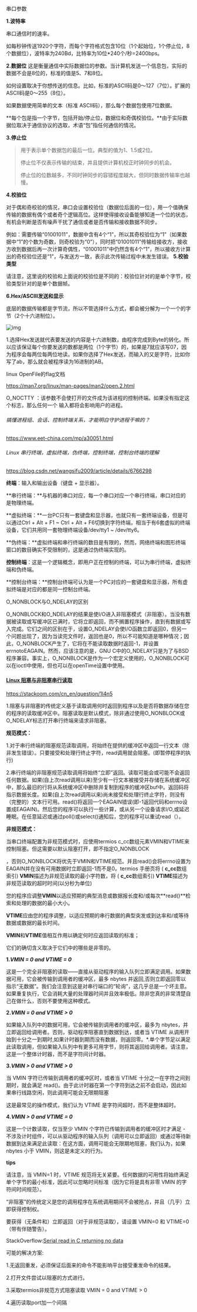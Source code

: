 串口参数

**1.波特率**

串口通信时的速率。

如每秒钟传送1920个字符，而每个字符格式包含10位（1个起始位，1个停止位，8个数据位），波特率为240Bd，比特率为10位*240个/秒=2400bps。

**2.数据位**
这是衡量通信中实际数据位的参数。当计算机发送一个信息包，实际的数据不会是8位的，标准的值是5、7和8位。

如何设置取决于你想传送的信息。比如，标准的ASCII码是0～127（7位）。扩展的ASCII码是0～255（8位）。

如果数据使用简单的文本（标准 ASCII码），那么每个数据包使用7位数据。

**每个包是指一个字节，包括开始/停止位，数据位和奇偶校验位。**由于实际数据位取决于通信协议的选取，术语“包”指任何通信的情况。

**3.停止位**

> 用于表示单个数据包的最后一位。典型的值为1、1.5或2位。
>
> 停止位不仅表示传输的结束，并且提供计算机校正时钟同步的机会。
>
> 停止位的位数越多，不同时钟同步的容错程度越大，但同时数据传输率也越慢。

**4.校验位**

对于偶和奇校验的情况，串口会设置校验位（数据位后面的一位），用一个值确保传输的数据有偶个或者奇个逻辑高位。这样使得接收设备能够知道一个位的状态，有机会判断是否有噪声干扰了通信或者是否传输和接收数据不同步。

例如：需要传输“01001011”，数据中含有4个“1”，所以其奇校验位为“1”（如果数据中“1”的个数为奇数，则奇校验为“0”），同时把“01001011”传输给接收方，接收方收到数据后再一次计算奇偶性，“01001011”中仍然含有4个“1”，所以接收方计算出的奇校验位还是“1”，与发送方一致，表示此次传输过程中未发生错误。
**5.校验类型**

请注意，这里说的校验和上面说的校验位是不同的：校验位针对的是单个字节，校验类型针对的是单个数据帧。  

**6.Hex/ASCIII发送和显示**

底层的数据传输都是字节流，所以不管选择什么方式，都会被分解为一个一个的字节（2个十六进制位）。

![img](https://img-blog.csdn.net/20170621110923097?watermark/2/text/aHR0cDovL2Jsb2cuY3Nkbi5uZXQvcXFfMzU2ODI4NDQ=/font/5a6L5L2T/fontsize/400/fill/I0JBQkFCMA==/dissolve/70/gravity/Center)

1.选择Hex发送就代表要发送的内容是十六进制数，由程序完成到Byte的转化。所以应该保证每个你要发送的数都是两位（1个字节）的，如果是7就应该写07，因为程序会每两位每两位地读。如果你选择了Hex发送，而输入的又是字符，比如你写了ab，那么就会被程序读为16进制的AB。



linux OpenFile的flag文档

https://man7.org/linux/man-pages/man2/open.2.html



O_NOCTTY ：该参数不会使打开的文件成为该进程的控制终端。如果没有指定这个标志，那么任何一个 输入都将会影响用户的进程。



###### 搞懂进程组、会话、控制终端关系，才能明白守护进程干嘛的？

https://www.eet-china.com/mp/a30051.html



###### Linux 串行终端，虚拟终端，伪终端，控制终端，控制台终端的理解

https://blog.csdn.net/wangsifu2009/article/details/6766298

 **终端**：输入和输出设备（键盘 + 显示器）。

**串行终端：**与机器的串口对应，每一个串口对应一个串行终端，串口对应的是物理终端。

**虚拟终端：**一台PC只有一套键盘和显示器，也就只有一套终端设备，但是可以通过Ctrl + Alt + F1 ~ Ctrl + Alt + F6切换到字符终端，相当于有6套虚拟的终端设备，它们共用同一套物理终端设备/dev/tty1 ~ /dev/tty6。

**伪终端：**虚拟终端和串行终端的数目是有限的，然而，网络终端和图形终端窗口的数目确实不受限制的，这是通过伪终端实现的。

**控制终端**：这是一个逻辑概念，即用户正在控制的终端，可以为串行终端，虚拟终端和伪终端。

**控制台终端：**控制台终端可认为是一个PC对应的一套键盘和显示器，所有虚拟终端是对应的都是同一控制台终端。



O_NONBLOCK与O_NDELAY的区别

O_NONBLOCK和O_NDELAY的结果是使I/O进入非阻塞模式（非阻塞）。当没有数据被读取或写缓冲区已满时，它将立即返回，而不搁置程序操作，直到有数据或写入完成。它们之间的区别在于，设置O_NDELAY会使I/O函数立即返回0，但另一个问题出现了，因为当读完文件时，返回也是0，所以不可能知道是哪种情况；因此，O_NONBLOCK产生了，它将在不能读取数据时返回-1，并设置errnotoEAGAIN。然而，应该注意的是，GNU C中的O_NDELAY只是为了与BSD程序兼容。事实上，O_NONBLOCK是作为一个宏定义使用的，O_NONBLOCK可以在ioctl中使用，但也可以在openTime设置中使用。





#### [Linux 阻塞与非阻塞串行读取](https://stackoom.com/cn_en/question/1l4n5)

https://stackoom.com/cn_en/question/1l4n5

1.阻塞与非阻塞的传统定义基于读取调用何时返回到程序以及是否将数据存储在您的程序的读取缓冲区中。阻塞读取是默认模式，除非通过使用O_NONBLOCK或O_NDELAY标志打开串行终端来请求非阻塞。



**规范模式：**

1.对于串行终端的阻塞规范读取调用，将始终在提供的缓冲区中返回一行文本（除非发生错误）。只要接受和处理行终止字符，read调用就会阻塞。(即暂停程序的执行)

2.串行终端的非阻塞规范读取调用将始终“立即”返回。读取可能会或可能不会返回任何数据。如果(自上次read调用以来)至少有一行文本被接受并存储在系统缓冲区中，那么最旧的行将从系统缓冲区中删除并复制到程序的缓冲区buf中。返回码将指示数据长度。如果(自上次read调用以来)尚未接受和处理行终止字符，则没有（完整的）文本行可用。read()将返回一个EAGAIN错误(即-1返回代码和errno设置成EAGAIN)。然后您的程序可以执行一些计算，或从另一个设备请求I/O,或延迟睡眠。在任意延迟或通过poll()或select()通知后，您的程序可以重试read（）。



**非规范模式：**

当串口终端配置为非规范模式时，应使用termios c_cc数组元素VMIN和VTIME来控制阻塞。但这需要以默认阻塞打开，即不指定O_NONBLOCK

，否则O_NONBLOCK将优先于VMIN和VTIME规范。并且read()会将errno设置为EAGAIN并在没有可用数据时立即返回-1而不是0。termios 手册页将 ( **c_cc**数组索引) **VMIN**描述为非规范读取的最小字符数，将 ( **c_cc**数组索引) **VTIME**描述为非规范读取的超时时间(以分秒为单位)

您的程序应调整**VMIN**以适应预期的典型消息或数据报长度和/或每次**read()**检索和处理的数据的最小大小。

**VTIME**应由您的程序调整，以适应预期的串行数据的典型突发或到达率和/或等待数据或数据的最长时间。

**VMIN**和**VTIME**值相互作用以确定何时应返回读取的标准；

它们的确切含义取决于它们中的哪些是非零的。



**1.*VMIN = 0 and VTIME = 0*** 

这是一个完全非阻塞的读取——直接从驱动程序的输入队列立即满足调用。如果数据可用，它会被传输到调用者的缓冲区，最多 nbytes 并返回,否则立即返回零以指示“无数据”。我们会注意到这是对串行端口的“轮询”，这几乎总是一个坏主意。如果重复执行，它会消耗大量的处理器时间并且效率极低。除非您真的非常清楚自己在做什么，否则不要使用这种模式。

**2.*VMIN = 0 and VTIME > 0***

如果输入队列中的数据可用，它会被传输到调用者的缓冲区，最多为 nbytes，并立即返回给调用者。否则，驱动程序阻塞直到数据到达，或者当 VTIME 从调用开始到十分之一到期时,如果计时器到期而没有数据，则返回零。*.单个字节足以满足此读取调用，但如果输入队列中有更多可用字节，则将其返回给调用者。请注意，这是一个整体计时器，而不是字符间计时器。

**3.*VMIN > 0 and VTIME > 0*** 

当 VMIN 字符已传输到调用者的缓冲区时，或者当 VTIME 十分之一在字符之间到期时，就会满足 read()。由于此计时器在第一个字符到达之前不会启动，因此如果串行线路空闲，则此调用可能会无限期阻塞

这是最常见的操作模式，我们认为 VTIME 是字符间超时，而不是整体超时。

**4.*VMIN > 0 and VTIME = 0***

这是一个计数读取，仅当至少 VMIN 个字符已传输到调用者的缓冲区时才满足 - 不涉及计时组件，可以从驱动程序的输入队列（调用可以立即返回）或通过等待新数据到达来满足此读取：在这方面，调用可能会无限期地阻塞，我们认为，如果 nbytes 小于 VMIN，则这是未定义的行为。



**tips**

请注意，当 VMIN=1 时，VTIME 规范将无关紧要。任何数据的可用性将始终满足单个字节的最小标准，因此可以忽略时间标准（因为它将是具有非零 VMIN 的字符间时间规范）。

“非阻塞”的传统定义是您的调用程序在系统调用期间不会被抢占，并且（几乎）立即获得控制权。

要获得（无条件和）立即返回（对于非规范读取），请设置 VMIN=0 和 VTIME=0（带有伴随警告）。



StackOverflow:[Serial read in C returning no data](https://stackoverflow.com/questions/50863379/serial-read-in-c-returning-no-data)



可能的解决方案:

1.无返回重发，必须保证后面来的命令不能影响平台接受重发命令的结果。

2.打开文件尝试以阻塞的方式进行。

3.采取termios非规范方式阻塞读取 VMIN = 0 and VTIME > 0

4.遍历读取port加一个间隔

